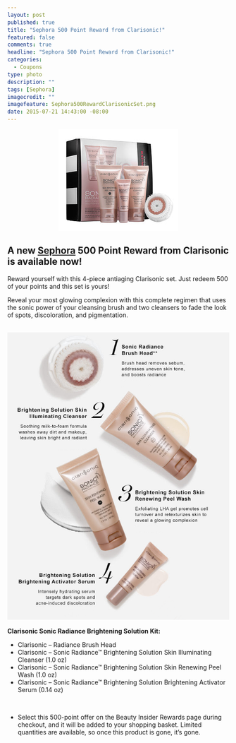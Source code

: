 ```yaml
---
layout: post
published: true
title: "Sephora 500 Point Reward from Clarisonic!"
featured: false
comments: true
headline: "Sephora 500 Point Reward from Clarisonic!"
categories: 
  - Coupons
type: photo
description: ""
tags: [Sephora]
imagecredit: ""
imagefeature: Sephora500RewardClarisonicSet.png
date: 2015-07-21 14:43:00 -08:00
---
```


<center><img src="/images/Sephora500RewardClarisonicSet.png"></center>

<p><H2>A new <a href="http://www.sephora.com" target="_blank">Sephora</a> 500 Point Reward from Clarisonic is available now!</H2></p>

<p>Reward yourself with this 4-piece antiaging Clarisonic set. Just redeem 500 of your points and this set is yours!</p>

<p>Reveal your most glowing complexion with this complete regimen that uses the sonic power of your cleansing brush and two cleansers to fade the look of spots, discoloration, and pigmentation.</p>
<br>

<center><img src="/images/Sephora500RewardClarisonic.png"></center>

**Clarisonic Sonic Radiance Brightening Solution Kit:**
<ul>
<li>Clarisonic – Radiance Brush Head</li>

<li>Clarisonic – Sonic Radiance™ Brightening Solution Skin Illuminating Cleanser (1.0 oz)</li>

<li>Clarisonic – Sonic Radiance™ Brightening Solution Skin Renewing Peel Wash (1.0 oz)</li>

<li>Clarisonic – Sonic Radiance™ Brightening Solution Brightening Activator Serum (0.14 oz)</li>
</ul>
<br>

* Select this 500-point offer on the Beauty Insider Rewards page during checkout, and it will be added to your shopping basket. Limited quantities are available, so once this product is gone, it’s gone.
